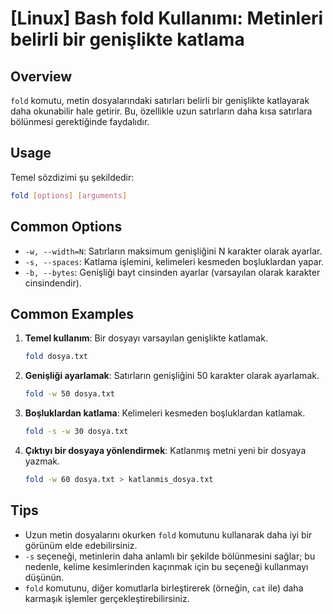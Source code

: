 # [Linux] Bash fold Kullanımı: Metinleri belirli bir genişlikte katlama

## Overview
`fold` komutu, metin dosyalarındaki satırları belirli bir genişlikte katlayarak daha okunabilir hale getirir. Bu, özellikle uzun satırların daha kısa satırlara bölünmesi gerektiğinde faydalıdır.

## Usage
Temel sözdizimi şu şekildedir:

```bash
fold [options] [arguments]
```

## Common Options
- `-w, --width=N`: Satırların maksimum genişliğini N karakter olarak ayarlar.
- `-s, --spaces`: Katlama işlemini, kelimeleri kesmeden boşluklardan yapar.
- `-b, --bytes`: Genişliği bayt cinsinden ayarlar (varsayılan olarak karakter cinsindendir).

## Common Examples

1. **Temel kullanım**: Bir dosyayı varsayılan genişlikte katlamak.
   ```bash
   fold dosya.txt
   ```

2. **Genişliği ayarlamak**: Satırların genişliğini 50 karakter olarak ayarlamak.
   ```bash
   fold -w 50 dosya.txt
   ```

3. **Boşluklardan katlama**: Kelimeleri kesmeden boşluklardan katlamak.
   ```bash
   fold -s -w 30 dosya.txt
   ```

4. **Çıktıyı bir dosyaya yönlendirmek**: Katlanmış metni yeni bir dosyaya yazmak.
   ```bash
   fold -w 60 dosya.txt > katlanmis_dosya.txt
   ```

## Tips
- Uzun metin dosyalarını okurken `fold` komutunu kullanarak daha iyi bir görünüm elde edebilirsiniz.
- `-s` seçeneği, metinlerin daha anlamlı bir şekilde bölünmesini sağlar; bu nedenle, kelime kesimlerinden kaçınmak için bu seçeneği kullanmayı düşünün.
- `fold` komutunu, diğer komutlarla birleştirerek (örneğin, `cat` ile) daha karmaşık işlemler gerçekleştirebilirsiniz.